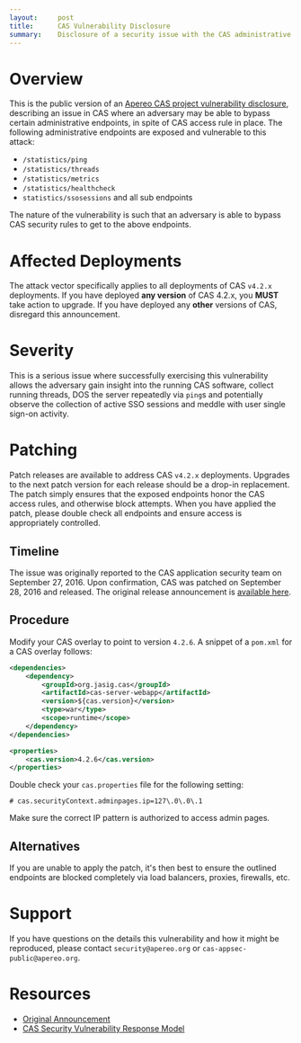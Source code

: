 ```yaml
---
layout:     post
title:      CAS Vulnerability Disclosure
summary:    Disclosure of a security issue with the CAS administrative endpoints exposure.
---
```


# Overview

This is the public version of an [Apereo CAS project vulnerability disclosure](https://groups.google.com/a/apereo.org/d/msg/cas-announce/Xt-quYhBV7w/oCpvF0caCAAJ), describing an issue in CAS
where an adversary may be able to bypass certain administrative endpoints, in spite of
CAS access rule in place. The following administrative endpoints are exposed
and vulnerable to this attack:

- `/statistics/ping`
- `/statistics/threads`
- `/statistics/metrics`
- `/statistics/healthcheck`
- `statistics/ssosessions` and all sub endpoints

The nature of the vulnerability is such that an adversary is able to bypass CAS security rules
to get to the above endpoints.

# Affected Deployments

The attack vector specifically applies to all deployments of CAS `v4.2.x` deployments.
If you have deployed **any version** of CAS 4.2.x, you **MUST** take action to upgrade.
If you have deployed any **other** versions of CAS, disregard this announcement.

# Severity

This is a serious issue where successfully exercising this vulnerability allows the adversary
gain insight into the running CAS software, collect running threads, DOS the server repeatedly
via `ping`s and potentially observe the collection of active SSO sessions and meddle with user single sign-on activity.

# Patching

Patch releases are available to address CAS `v4.2.x` deployments.
Upgrades to the next patch version for each release should be a drop-in replacement.
The patch simply ensures that the exposed endpoints honor the CAS access rules,
and otherwise block attempts. When you have applied the patch, please double check all endpoints
and ensure access is appropriately controlled.

## Timeline

The issue was originally reported to the CAS application security team
on September 27, 2016. Upon confirmation, CAS was patched on September 28, 2016
and released. The original release
announcement is [available here](https://groups.google.com/a/apereo.org/d/msg/cas-announce/Xt-quYhBV7w/oCpvF0caCAAJ).

## Procedure

Modify your CAS overlay to point to version `4.2.6`. A snippet of a `pom.xml` for a CAS overlay follows:

```xml
<dependencies>
    <dependency>
        <groupId>org.jasig.cas</groupId>
        <artifactId>cas-server-webapp</artifactId>
        <version>${cas.version}</version>
        <type>war</type>
        <scope>runtime</scope>
    </dependency>
</dependencies>

<properties>
    <cas.version>4.2.6</cas.version>
</properties>
```

Double check your `cas.properties` file for the following setting:

```properties
# cas.securityContext.adminpages.ip=127\.0\.0\.1
```

Make sure the correct IP pattern is authorized to access admin pages.

## Alternatives

If you are unable to apply the patch, it's then best to ensure the outlined
endpoints are blocked completely via load balancers, proxies, firewalls, etc.

# Support

If you have questions on the details this vulnerability and how it might be reproduced,
please contact `security@apereo.org` or `cas-appsec-public@apereo.org`.

# Resources

* [Original Announcement](https://groups.google.com/a/apereo.org/d/msg/cas-announce/Xt-quYhBV7w/oCpvF0caCAAJ)
* [CAS Security Vulnerability Response Model](https://apereo.github.io/cas/developer/Sec-Vuln-Response.html)

